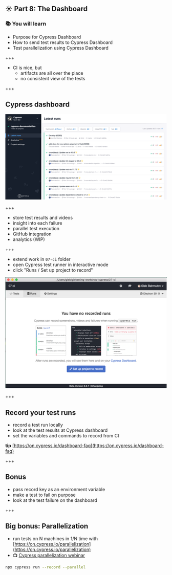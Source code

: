 ## ☀️ Part 8: The Dashboard

### 📚 You will learn

- Purpose for Cypress Dashboard
- How to send test results to Cypress Dashboard
- Test parallelization using Cypress Dashboard

+++

- CI is nice, but
  - artifacts are all over the place
  - no consistent view of the tests

+++

## Cypress dashboard

![Cypress dashboard](./img/dashboard-runs.png)

+++

- store test results and videos
- insight into each failure
- parallel test execution
- GitHub integration
- analytics (WIP)

+++

- extend work in `07-ci` folder
- open Cypress test runner in interactive mode
- click "Runs / Set up project to record"

![Set up project to record](./img/set-up-project-to-record.png)

+++

## Record your test runs

- record a test run locally
- look at the test results at Cypress dashboard
- set the variables and commands to record from CI

**tip** [https://on.cypress.io/dashboard-faq](https://on.cypress.io/dashboard-faq)

+++

## Bonus

- pass record key as an environment variable
- make a test to fail on purpose
- look at the test failure on the dashboard

+++

## Big bonus: Parallelization

- run tests on N machines in 1/N time with [https://on.cypress.io/parallelization](https://on.cypress.io/parallelization)
- 📺 [Cypress parallelization webinar](https://youtu.be/FfqD1ExUGlw)

```sh
npx cypress run --record --parallel
```
